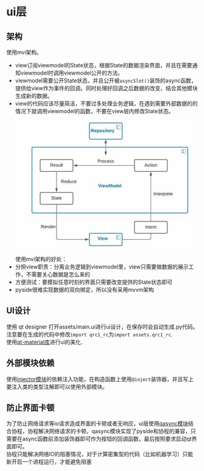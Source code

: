 # ui层

## 架构
使用mvi架构。
- view订阅viewmodel的State状态，根据State的数据渲染界面，并且在需要通知viewmodel时调用viewmodel公开的方法。
- viewmodel需要公开State状态，并且公开被`asyncSlot()`装饰的async函数，提供给view作为事件的回调。同时处理好回调之后数据的改变，结合其他模块生成新的数据。
- view的代码应该尽量简洁，不要过多处理业务逻辑，在遇到需要外部数据的的情况下就调用viewmodel的函数，不要在view层内修改State状态。
![mvi示意图](/images/OIP-C.jfif)  
使用mvi架构的好处：
- 分担view职责：分离业务逻辑到viewmodel里，view只需要做数据的展示工作，不需要关心数据是怎么来的
- 方便测试：要模拟任意时刻的界面只需要改变提供的State状态即可
- pyside很难实现数据的双向绑定，所以没有采用mvvm架构


## UI设计
使用 qt designer 打开assets/main.ui进行ui设计，在保存时会自动生成.py代码。注意要在生成的代码中修改`import qrc1_rc`为`import assets.qrc1_rc`.  
使用[qt-material库](https://github.com/UN-GCPDS/qt-material/tree/master)进行ui的美化.

## 外部模块依赖
使用[injector模块](https://github.com/python-injector/injector)的依赖注入功能，在构造函数上使用`@inject`装饰器，并且写上要注入类的类型注解即可以使用外部模块。

## 防止界面卡顿
为了防止网络请求等io请求造成界面的卡顿或者无响应，ui层使用[qasync模块](https://github.com/CabbageDevelopment/qasync/)结合协程，协程解决网络请求的卡顿，qasync模块实现了pyside和协程的兼容，只需要在async函数前添加装饰器即可作为按钮的回调函数，最后按照要求启动qt界面即可。  
协程只能解决网络IO的阻塞情况，对于计算密集型的代码（比如机器学习）只能新开启一个进程运行，才能避免阻塞
